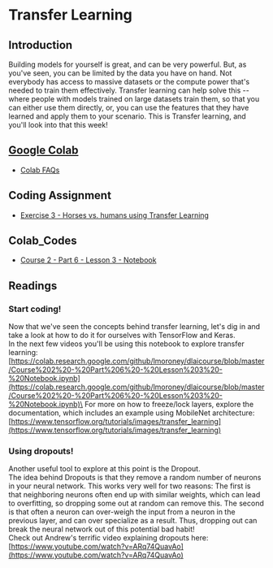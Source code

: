 # Transfer Learning
## Introduction
Building models for yourself is great, and can be very powerful. But, as you've seen, you can be limited by the data you have on hand. Not everybody has access to massive datasets or the compute power that's needed to train them effectively. Transfer learning can help solve this -- where people with models trained on large datasets train them, so that you can either use them directly, or, you can use the features that they have learned and apply them to your scenario. This is Transfer learning, and you'll look into that this week!

## [Google Colab](https://colab.research.google.com)
* [Colab FAQs](https://research.google.com/colaboratory/faq.html)

## Coding Assignment
* [Exercise 3 - Horses vs. humans using Transfer Learning](./codes/Exercise_3_Horses_vs_humans_using_Transfer_Learning_Question-FINAL.ipynb)

## Colab_Codes
* [Course 2 - Part 6 - Lesson 3 - Notebook](./Colab_Codes/Course2-Part6-Lesson3-Notebook.ipynb)

## Readings
### Start coding!
Now that we've seen the concepts behind transfer learning, let's dig in and take a look at how to do it for ourselves with TensorFlow and Keras.\
In the next few videos you'll be using this notebook to explore transfer learning: [https://colab.research.google.com/github/lmoroney/dlaicourse/blob/master/Course%202%20-%20Part%206%20-%20Lesson%203%20-%20Notebook.ipynb](https://colab.research.google.com/github/lmoroney/dlaicourse/blob/master/Course%202%20-%20Part%206%20-%20Lesson%203%20-%20Notebook.ipynb)\
For more on how to freeze/lock layers, explore the documentation, which includes an example using MobileNet architecture: [https://www.tensorflow.org/tutorials/images/transfer_learning](https://www.tensorflow.org/tutorials/images/transfer_learning)

### Using dropouts!
Another useful tool to explore at this point is the Dropout.\
The idea behind Dropouts is that they remove a random number of neurons in your neural network. This works very well for two reasons: The first is that neighboring neurons often end up with similar weights, which can lead to overfitting, so dropping some out at random can remove this. The second is that often a neuron can over-weigh the input from a neuron in the previous layer, and can over specialize as a result. Thus, dropping out can break the neural network out of this potential bad habit!\
Check out Andrew's terrific video explaining dropouts here: [https://www.youtube.com/watch?v=ARq74QuavAo](https://www.youtube.com/watch?v=ARq74QuavAo)
